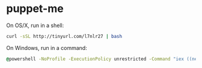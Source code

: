 puppet-me
=========
On OS/X, run in a shell:

```sh
curl -sSL http://tinyurl.com/l7nlr27 | bash
```

On Windows, run in a command:
```cmd
@powershell -NoProfile -ExecutionPolicy unrestricted -Command "iex ((new-object net.webclient).DownloadString('http://tinyurl.com/kfrj7tn'))"
```

